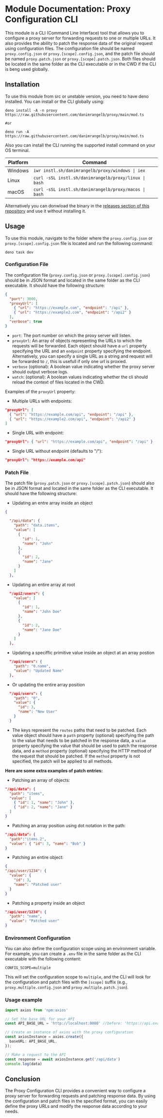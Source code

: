 # Module Documentation: Proxy Configuration CLI

This module is a CLI (Command Line Interface) tool that allows you to configure a proxy server for forwarding requests to one or multiple URLs. It also provides the ability to patch the response data of the original request using configuration files. The configuration file should be named `proxy.config.json` or `proxy.[scope].config.json`, and the patch file should be named `proxy.patch.json` or `proxy.[scope].patch.json`. Both files should be located in the same folder as the CLI executable or in the CWD if the CLI is beng used globally.

## Installation

To use this module from src or unstable version, you need to have deno installed. You can install or the CLI globally using:

```shell
deno install -A -n proxy https://raw.githubusercontent.com/danimrangelb/proxy/main/mod.ts

#or

deno run -A https://raw.githubusercontent.com/danimrangelb/proxy/main/mod.ts
```

Also you can install the CLI running the supported install command on your OS terminal.

| Platform |	Command                                               |
|----------|--------------------------------------------------------|
| Windows  |	`iwr instl.sh/danimrangelb/proxy/windows \| iex`      |
| Linux    |	`curl -sSL instl.sh/danimrangelb/proxy/linux \| bash` |
| macOS    | 	`curl -sSL instl.sh/danimrangelb/proxy/macos \| bash` |

Alternatively you can donwload the binary in the [releases section of this repository](https://github.com/danimrangelb/proxy/releases) and use it without installing it.

## Usage

To use this module, navigate to the folder where the `proxy.config.json` or `proxy.[scope].config.json` file is located and run the following command:

```shell
deno task dev
```

### Configuration File

The configuration file (`proxy.config.json` or `proxy.[scope].config.json`) should be in JSON format and located in the same folder as the CLI executable. It should have the following structure:

```json
{
  "port": 3000,
  "proxyUrl": [
    { "url": "https://example.com", "endpoint": "/api" },
    { "url": "https://example2.com", "endpoint": "/api2" }
  ],
  "verbose": true
}
```

- `port`: The port number on which the proxy server will listen.
- `proxyUrl`: An array of objects representing the URLs to which the requests will be forwarded. Each object should have a `url` property specifying the URL and an `endpoint` property specifying the endpoint. Alternatively, you can specify a single URL as a string and request will be forwarded to `/`, this is usefull if only one url is proxied.
- `verbose` (optional): A boolean value indicating whether the proxy server should output verbose logs.
- `watch`: (optional): A boolean values indicating whether the cli should reload the context of files located in the CWD.

Examples of the `proxyUrl` property:

- Multiple URLs with endpoints:

```json
"proxyUrl": [
  { "url": "https://example.com/api", "endpoint": "/api" },
  { "url": "https://example2.com/api", "endpoint": "/api2" }
]
```

- Single URL with endpoint:

```json
"proxyUrl": { "url": "https://example.com/api", "endpoint": "/api" }
```

- Single URL without endpoint (defaults to "/"):

```json
"proxyUrl": "https://example.com/api"
```

### Patch File

The patch file (`proxy.patch.json` or `proxy.[scope].patch.json`) should also be in JSON format and located in the same folder as the CLI executable. It should have the following structure:

- Updating an entre array inside an object
```json
{

  "/api/data": {
    "path": "data.items",
    "value": [
      {
        "id": 1,
        "name": "John"
      },
      {
        "id": 2,
        "name": "Jane"
      }
    ]
  },

```
- Updating an entire array at root

```json
  "/api2/users": {
    "value": [
      {
        "id": 1,
        "name": "John Doe"
      },
      {
        "id": 2,
        "name": "Jane Doe"
      }
    ]
  },
```
- Updating a speciffic primitive value inside an object at an array postion
```json
  "/api/users": {
    "path": "0.name",
    "value": "Updated Name"
  },

```

- Or updating the entire array position
```json
  "/api/users": {
    "path": "0",
    "value": {
      "id": 3,
      "name": "New User"
    }
  }
```

- The keys represent the `routes` paths that need to be patched.
  Each value object should have a `path` property (optional) specifying the path to the value that needs to be patched in the response data, a `value` property specifying the value that should be used to patch the response data, and a `method` property (optional) specifying the HTTP method of the request that should be patched. If the `method` property is not specified, the patch will be applied to all methods.

**Here are some extra examples of patch entries:**

- Patching an array of objects:

```json
"/api/data": {
  "path": "items",
  "value": [
    { "id": 1, "name": "John" },
    { "id": 2, "name": "Jane" }
  ]
}
```

- Patching an array position using dot notation in the path:

```json
"/api/data": {
  "path":"items.2",
  "value": { "id": 3, "name": "Bob" }
}
```
- Patching an entire object:

```json
{
"/api/user/1234": {
  "value": {
    "id": 3,
    "name": "Patched user"
  }
}
```

- Patching a property inside an object

```json
"/api/user/1234": {
  "path": "name",
  "value": "Patched user"
}
```

### Environment Configuration

You can also define the configuration scope using an environment variable. For example, you can create a `.env` file in the same folder as the CLI executable with the following content:

```
CONFIG_SCOPE=multiple
```

This will set the configuration scope to `multiple`, and the CLI will look for the configuration and patch files with the `[scope]` suffix (e.g., `proxy.multiple.config.json` and `proxy.multiple.patch.json`).

### Usage example

```typescript
import axios from 'npm:axios'

// Set the base URL for your API
const API_BASE_URL = 'http://localhost:8080' //before: 'https://api.example.com';

// Create an instance of axios with the proxy configuration
const axiosInstance = axios.create({
  baseURL: API_BASE_URL,
});

// Make a request to the API
const response = await axiosInstance.get('/api/data')
console.log(data)
```

## Conclusion

The Proxy Configuration CLI provides a convenient way to configure a proxy server for forwarding requests and patching response data. By using the configuration and patch files in the specified format, you can easily define the proxy URLs and modify the response data according to your needs.

